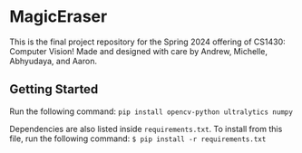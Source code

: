 # MagicEraser

This is the final project repository for the Spring 2024 offering of CS1430: Computer Vision! Made and designed with care by Andrew, Michelle, Abhyudaya, and Aaron.

## Getting Started

Run the following command:
`pip install opencv-python ultralytics numpy`

Dependencies are also listed inside `requirements.txt`. To install from this file, run the following command: `$ pip install -r requirements.txt`
